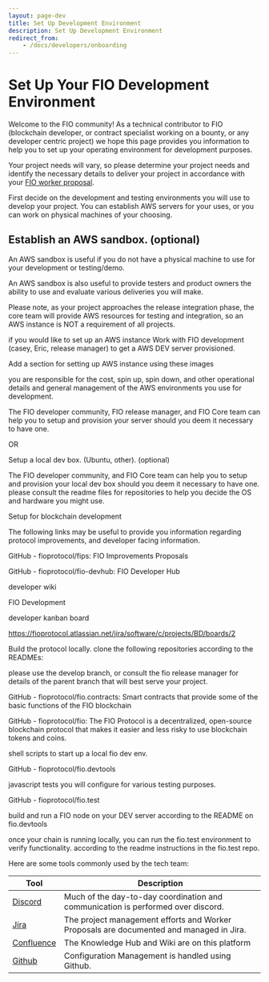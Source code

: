 ```yaml
---
layout: page-dev
title: Set Up Development Environment
description: Set Up Development Environment
redirect_from:
    - /docs/developers/onboarding
---
```


# Set Up Your FIO Development Environment

Welcome to the FIO community! As a technical contributor to FIO (blockchain developer, or contract specialist working on a bounty, or any developer centric project) we hope this page provides you information to help you to set up your operating environment for development purposes.

Your project needs will vary, so please determine your project needs and identify the necessary details to deliver your project in accordance with your [FIO worker proposal]({{site.baseurl}}/docs/contribute/onboarding-workerprop).

First decide on the development and testing environments you will use to develop your project. You can establish AWS servers for your uses, or you can work on physical machines of your choosing.

## Establish an AWS sandbox.  (optional)

An AWS sandbox is useful if you do not have a physical machine to use for your development or testing/demo.

An AWS sandbox is also useful to provide testers and product owners the ability to use and evaluate various deliveries you will make.

Please note, as your project approaches the release integration phase, the core team will provide AWS resources for testing and integration, so an AWS instance is NOT a requirement of all projects.

if you would like to set up an AWS instance
Work with FIO development (casey, Eric, release manager) to get a AWS DEV server provisioned. 

 

Add a section for setting up AWS instance using these images

you are responsible for the cost, spin up, spin down, and other operational details and general management of the AWS environments you use for development.

The FIO developer community, FIO release manager, and FIO Core team can help you to setup and provision your server should you deem it necessary to have one.

OR

Setup a local dev box. (Ubuntu, other). (optional)

The FIO developer community, and FIO Core team can help you to setup and provision your local dev box should you deem it necessary to have one. please consult the readme files for repositories to help you decide the OS and hardware you might use.

 

Setup for blockchain development

The following links may be useful to provide you information regarding protocol improvements, and developer facing information.

GitHub - fioprotocol/fips: FIO Improvements Proposals 

GitHub - fioprotocol/fio-devhub: FIO Developer Hub 

developer wiki

FIO Development 

developer kanban board

https://fioprotocol.atlassian.net/jira/software/c/projects/BD/boards/2

 

Build the protocol locally.
clone the following repositories according to the READMEs:

please use the develop branch, or consult the fio release manager for details of the parent branch that will best serve your project.

GitHub - fioprotocol/fio.contracts: Smart contracts that provide some of the basic functions of the FIO blockchain 

GitHub - fioprotocol/fio: The FIO Protocol is a decentralized, open-source blockchain protocol that makes it easier and less risky to use blockchain tokens and coins. 

shell scripts to start up a local fio dev env.

GitHub - fioprotocol/fio.devtools 

javascript tests you will configure for various testing purposes.

GitHub - fioprotocol/fio.test 

 



build and run a FIO node on your DEV server according to the README on fio.devtools


once your chain is running locally, you can run the fio.test environment to verify functionality. according to the readme instructions in the fio.test repo.

Here are some tools commonly used by the tech team:

|Tool|Description|
|---|---|
|[Discord](https://discord.gg/fio) |Much of the day-to-day coordination and communication is performed over discord.  |
|[Jira](https://fioprotocol.atlassian.net/jira/software/c/projects/BD/boards/2?selectedIssue=BD-3035)|The project management efforts and Worker Proposals are documented and managed in Jira.|
|[Confluence](https://fioprotocol.atlassian.net/wiki/home)|The Knowledge Hub and Wiki are on this platform|
|[Github](https://github.com/fioprotocol/)|Configuration Management is handled using Github.|
